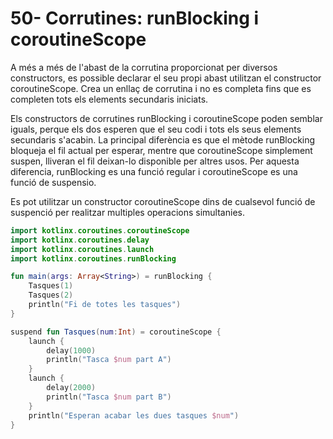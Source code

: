 # 50- Corrutines: runBlocking i coroutineScope

A més a més de l'abast de la corrutina proporcionat per diversos constructors, es possible declarar el seu propi abast utilitzan el constructor coroutineScope. Crea un enllaç de corrutina i no es completa fins que es completen tots els elements secundaris iniciats.

Els constructors de corrutines runBlocking i coroutineScope poden semblar iguals, perque els dos esperen que el seu codi i tots els seus elements secundaris s'acabin. La principal diferència es que el mètode runBlocking bloqueja el fil actual per esperar, mentre que coroutineScope simplement suspen, lliveran el fil deixan-lo disponible per altres usos. Per aquesta diferencia, runBlocking es una funció regular i coroutineScope es una funció de suspensio.

Es pot utilitzar un constructor coroutineScope dins de cualsevol funció de suspenció per realitzar multiples operacions simultanies.

```kotlin
import kotlinx.coroutines.coroutineScope
import kotlinx.coroutines.delay
import kotlinx.coroutines.launch
import kotlinx.coroutines.runBlocking

fun main(args: Array<String>) = runBlocking {
    Tasques(1)
    Tasques(2)
    println("Fi de totes les tasques")
}

suspend fun Tasques(num:Int) = coroutineScope {
    launch {
        delay(1000)
        println("Tasca $num part A")
    }
    launch {
        delay(2000)
        println("Tasca $num part B")
    }
    println("Esperan acabar les dues tasques $num")
}
```
